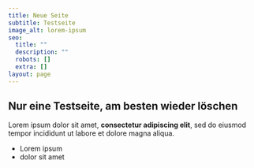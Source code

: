 ```yaml
---
title: Neue Seite
subtitle: Testseite
image_alt: lorem-ipsum
seo:
  title: ""
  description: ""
  robots: []
  extra: []
layout: page
---
```


## Nur eine Testseite, am besten wieder löschen

Lorem ipsum dolor sit amet, **consectetur adipiscing elit**, sed do eiusmod tempor incididunt ut labore et dolore magna aliqua.

- Lorem ipsum
- dolor sit amet
